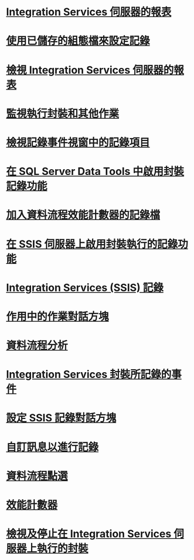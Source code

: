 # [Integration Services 伺服器的報表](reports-for-the-integration-services-server.md)
# [使用已儲存的組態檔來設定記錄](configure-logging-by-using-a-saved-configuration-file.md)
# [檢視 Integration Services 伺服器的報表](view-reports-for-the-integration-services-server.md)
# [監視執行封裝和其他作業](monitor-running-packages-and-other-operations.md)
# [檢視記錄事件視窗中的記錄項目](view-log-entries-in-the-log-events-window.md)
# [在 SQL Server Data Tools 中啟用封裝記錄功能](enable-package-logging-in-sql-server-data-tools.md)
# [加入資料流程效能計數器的記錄檔](add-a-log-for-data-flow-performance-counters.md)
# [在 SSIS 伺服器上啟用封裝執行的記錄功能](enable-logging-for-package-execution-on-the-ssis-server.md)
# [Integration Services (SSIS) 記錄](integration-services-ssis-logging.md)
# [作用中的作業對話方塊](active-operations-dialog-box.md)
# [資料流程分析](analysis-of-data-flow.md)
# [Integration Services 封裝所記錄的事件](events-logged-by-an-integration-services-package.md)
# [設定 SSIS 記錄對話方塊](configure-ssis-logs-dialog-box.md)
# [自訂訊息以進行記錄](custom-messages-for-logging.md)
# [資料流程點選](data-flow-taps.md)
# [效能計數器](performance-counters.md)
# [檢視及停止在 Integration Services 伺服器上執行的封裝](viewing-and-stopping-packages-running-on-the-integration-services-server.md)
